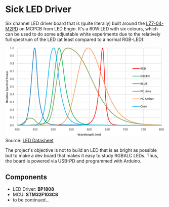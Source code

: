 # Sick LED Driver

Six channel LED driver board that is (quite literally) built around the [LZ7-04-M2PD](https://www.osram.com/ecat/LED%20ENGIN%20LuxiGen%20LZ7-04M2PD/com/en/class_pim_web_catalog_103489/prd_pim_device_13582430/) on MCPCB from LED Engin. It's a 60W LED with six colours, which can be used to do some adjustable white experiments due to the relatively full spectrum of the LED (at least compared to a normal RGB-LED): 

![relative spectrum](Docu/spectrum.png)
Source: [LED Datasheet](https://dammedia.osram.info/media/resource/hires/osram-dam-14744640/LZ7-04M2PD_EN.pdf)

The project's objective is not to build an LED that is as bright as possible but to make a dev board that makes it easy to study RGBALC LEDs. Thus, the board is powered via USB-PD and programmed with Arduino.

## Components
 * LED Driver: **BP1808**
 * MCU: **STM32F103C8**
 * to be continued…